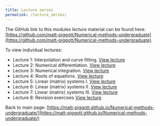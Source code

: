 ```yaml
---
title: Lecture series
permalink: /lecture_series/
---
```


The GitHub link to this modules lecture material can be found here:
[https://github.com/matt-piggott/Numerical-methods-undergraduate](https://github.com/matt-piggott/Numerical-methods-undergraduate).


To view individual lectures:

* Lecture 1: Interpolation and curve fitting.
[View lecture](https://)
* Lecture 2: Numerical differentiation.
[View lecture](https://)
* Lecture 3: Numerical integration.
[View lecture](https://)
* Lecture 4: Roots of equations.
[View lecture](https://)
* Lecture 5: Linear (matrix) systems I.
[View lecture](https://)
* Lecture 6: Linear (matrix) systems II.
[View lecture](https://)
* Lecture 7: Linear (matrix) systems III.
[View lecture](https://)
* Lecture 8: Revision exercises
[View lecture](https://)


Back to main page: [https://matt-piggott.github.io/Numerical-methods-undergraduate/](https://matt-piggott.github.io/Numerical-methods-undergraduate/)
